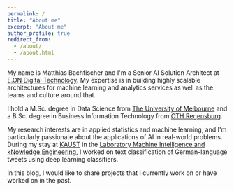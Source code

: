 ```yaml
---
permalink: /
title: "About me"
excerpt: "About me"
author_profile: true
redirect_from: 
  - /about/
  - /about.html
---
```


My name is Matthias Bachfischer and I'm a Senior AI Solution Architect at [E.ON Digital Technology](https://www.eon.com/). My expertise is in building highly scalable architectures for machine learning and analytics services as well as the teams and culture around that.


I hold a M.Sc. degree in Data Science from [The University of Melbourne](https://www.unimelb.edu.au) and a B.Sc. degree in Business Information Technology from [OTH Regensburg](https://www.oth-regensburg.de/).


My research interests are in applied statistics and machine learning, and I'm particularly passionate about the applications of AI in real-world problems. During my stay at [KAUST](https://www.kaust.edu.sa/) in the [Laboratory Machine Intelligence and kNowledge Engineering](https://cemse.kaust.edu.sa/mine), I worked on text classification of German-language tweets using deep learning classifiers.  

In this blog, I would like to share projects that I currently work on or have worked on in the past.